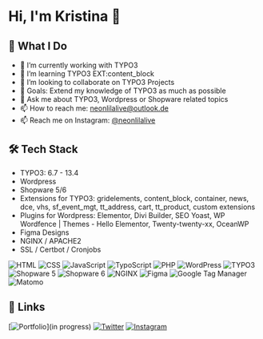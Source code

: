 # Hi, I'm Kristina 👋

## 💼 What I Do
- 🔭 I’m currently working with TYPO3
- 🌱 I’m learning TYPO3 EXT:content_block
- 👯 I’m looking to collaborate on TYPO3 Projects
- 🎯 Goals: Extend my knowledge of TYPO3 as much as possible
- 💬 Ask me about TYPO3, Wordpress or Shopware related topics
- 📫 How to reach me: neonlilalive@outlook.de
- 📫 Reach me on Instagram: [@neonlilalive](https://instagram.com/neonlilalive)

## 🛠️ Tech Stack
- TYPO3: 6.7 - 13.4
- Wordpress
- Shopware 5/6
- Extensions for TYPO3: gridelements, content_block, container, news, dce, vhs, sf_event_mgt, tt_address, cart, tt_product, custom extensions
- Plugins for Wordpress: Elementor, Divi Builder, SEO Yoast, WP Wordfence | Themes - Hello Elementor, Twenty-twenty-xx, OceanWP
- Figma Designs
- NGINX / APACHE2
- SSL / Certbot / Cronjobs

![HTML](https://img.shields.io/badge/HTML-E34F26?style=flat&logo=html5&logoColor=white)
![CSS](https://img.shields.io/badge/CSS-1572B6?style=flat&logo=css3&logoColor=white)
![JavaScript](https://img.shields.io/badge/JavaScript-F7DF1E?style=flat&logo=javascript&logoColor=black)
![TypoScript](https://img.shields.io/badge/TypoScript-000000?style=flat&logo=typo3&logoColor=white)
![PHP](https://img.shields.io/badge/PHP-777BB4?style=flat&logo=php&logoColor=white)
![WordPress](https://img.shields.io/badge/WordPress-21759B?style=flat&logo=wordpress&logoColor=white)
![TYPO3](https://img.shields.io/badge/TYPO3-FF8700?style=flat&logo=typo3&logoColor=white)
![Shopware 5](https://img.shields.io/badge/Shopware%205-008ACE?style=flat&logo=shopware&logoColor=white)
![Shopware 6](https://img.shields.io/badge/Shopware%206-189EFF?style=flat&logo=shopware&logoColor=white)
![NGINX](https://img.shields.io/badge/NGINX-009639?style=flat&logo=nginx&logoColor=white)
![Figma](https://img.shields.io/badge/Figma-F24E1E?style=flat&logo=figma&logoColor=white)
![Google Tag Manager](https://img.shields.io/badge/Google%20Tag%20Manager-246FDB?style=flat&logo=google-tag-manager&logoColor=white)
![Matomo](https://img.shields.io/badge/Matomo-3152A0?style=flat&logo=matomo&logoColor=white)


## 🔗 Links
[![Portfolio](https://img.shields.io/badge/Portfolio-%230077B5?style=for-the-badge&logo=internet-explorer&logoColor=white)](in progress)
[![Twitter](https://img.shields.io/badge/X-%231DA1F2?style=for-the-badge&logo=x&logoColor=white)](https://twitter.com/neonlilalive)
[![Instagram](https://img.shields.io/badge/Instagram-E4405F?style=for-the-badge&logo=instagram&logoColor=white)](https://instagram.com/neonlilalive)
